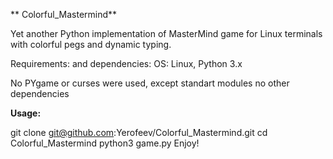 ** Colorful_Mastermind**

Yet another Python implementation of MasterMind game for Linux terminals with colorful pegs and dynamic typing.

Requirements: and dependencies: OS: Linux, Python 3.x

No PYgame or curses were used, except standart modules no other dependencies

**Usage:**

git clone git@github.com:Yerofeev/Colorful_Mastermind.git
cd Colorful_Mastermind
python3 game.py
Enjoy!

